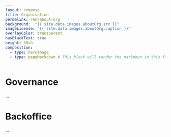 ```yaml
---
layout: compose
title: Organisation
permalink: /en/about-org
background:  "{{ site.data.images.aboutOrg.src }}"
imageLicense: "{{ site.data.images.aboutOrg.caption }}"
overlayColor: transparent
hasBlackText: true
height: 50vh
composition:
  - type: heroImage
  - type: pageMarkdown # This block will render the markdown in this file so no data property needed
---
```



# Governance

...

# Backoffice

...

